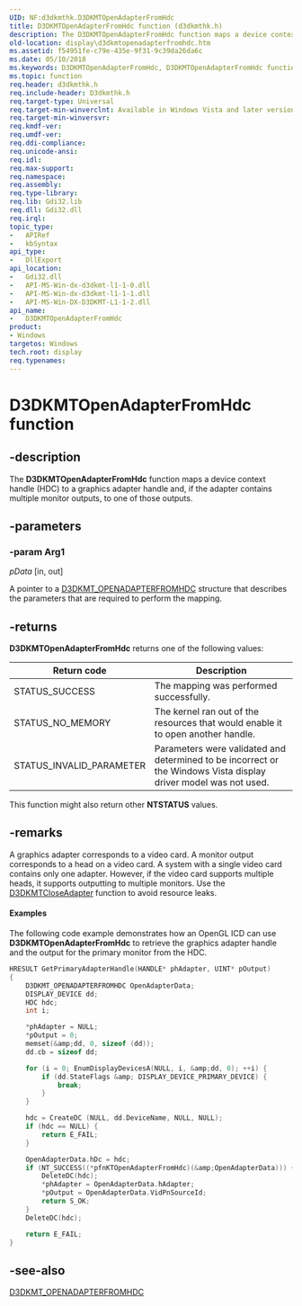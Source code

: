 ```yaml
---
UID: NF:d3dkmthk.D3DKMTOpenAdapterFromHdc
title: D3DKMTOpenAdapterFromHdc function (d3dkmthk.h)
description: The D3DKMTOpenAdapterFromHdc function maps a device context handle (HDC) to a graphics adapter handle and, if the adapter contains multiple monitor outputs, to one of those outputs.
old-location: display\d3dkmtopenadapterfromhdc.htm
ms.assetid: f54951fe-c79e-435e-9f31-9c39da26da6c
ms.date: 05/10/2018
ms.keywords: D3DKMTOpenAdapterFromHdc, D3DKMTOpenAdapterFromHdc function [Display Devices], OpenGL_Functions_f12cc225-0315-4dfa-ae28-52657ea0f030.xml, d3dkmthk/D3DKMTOpenAdapterFromHdc, display.d3dkmtopenadapterfromhdc
ms.topic: function
req.header: d3dkmthk.h
req.include-header: D3dkmthk.h
req.target-type: Universal
req.target-min-winverclnt: Available in Windows Vista and later versions of the Windows operating systems.
req.target-min-winversvr: 
req.kmdf-ver: 
req.umdf-ver: 
req.ddi-compliance: 
req.unicode-ansi: 
req.idl: 
req.max-support: 
req.namespace: 
req.assembly: 
req.type-library: 
req.lib: Gdi32.lib
req.dll: Gdi32.dll
req.irql: 
topic_type:
-	APIRef
-	kbSyntax
api_type:
-	DllExport
api_location:
-	Gdi32.dll
-	API-MS-Win-dx-d3dkmt-l1-1-0.dll
-	API-MS-Win-dx-d3dkmt-l1-1-1.dll
-	API-MS-Win-DX-D3DKMT-L1-1-2.dll
api_name:
-	D3DKMTOpenAdapterFromHdc
product:
- Windows
targetos: Windows
tech.root: display
req.typenames: 
---
```


# D3DKMTOpenAdapterFromHdc function


## -description


The <b>D3DKMTOpenAdapterFromHdc</b> function maps a device context handle (HDC) to a graphics adapter handle and, if the adapter contains multiple monitor outputs, to one of those outputs.


## -parameters




### -param Arg1






*pData* [in, out]

A pointer to a <a href="https://msdn.microsoft.com/library/windows/hardware/ff548121">D3DKMT_OPENADAPTERFROMHDC</a> structure that describes the parameters that are required to perform the mapping.


## -returns



<b>D3DKMTOpenAdapterFromHdc</b> returns one of the following values:

|Return code|Description|
|--- |--- |
|STATUS_SUCCESS|The mapping was performed successfully.|
|STATUS_NO_MEMORY|The kernel ran out of the resources that would enable it to open another handle.|
|STATUS_INVALID_PARAMETER|Parameters were validated and determined to be incorrect or the Windows Vista display driver model was not used.|

This function might also return other <b>NTSTATUS</b> values.

## -remarks

A graphics adapter corresponds to a video card. A monitor output corresponds to a head on a video card. A system with a single video card contains only one adapter. However, if the video card supports multiple heads, it supports outputting to multiple monitors.
Use the [D3DKMTCloseAdapter](nf-d3dkmthk-d3dkmtcloseadapter) function to avoid resource leaks.

#### Examples

The following code example demonstrates how an OpenGL ICD can use <b>D3DKMTOpenAdapterFromHdc</b> to retrieve the graphics adapter handle and the output for the primary monitor from the HDC.

```cpp
HRESULT GetPrimaryAdapterHandle(HANDLE* phAdapter, UINT* pOutput)
{
    D3DKMT_OPENADAPTERFROMHDC OpenAdapterData;
    DISPLAY_DEVICE dd;
    HDC hdc;
    int i;

    *phAdapter = NULL;
    *pOutput = 0;
    memset(&amp;dd, 0, sizeof (dd));
    dd.cb = sizeof dd;

    for (i = 0; EnumDisplayDevicesA(NULL, i, &amp;dd, 0); ++i) {
        if (dd.StateFlags &amp; DISPLAY_DEVICE_PRIMARY_DEVICE) {
            break;
        }
    }

    hdc = CreateDC (NULL, dd.DeviceName, NULL, NULL);
    if (hdc == NULL) {
        return E_FAIL;
    }

    OpenAdapterData.hDc = hdc;
    if (NT_SUCCESS((*pfnKTOpenAdapterFromHdc)(&amp;OpenAdapterData))) {
        DeleteDC(hdc);
        *phAdapter = OpenAdapterData.hAdapter;
        *pOutput = OpenAdapterData.VidPnSourceId;
        return S_OK;
    }
    DeleteDC(hdc);

    return E_FAIL;
}
```

## -see-also

<a href="https://msdn.microsoft.com/library/windows/hardware/ff548121">D3DKMT_OPENADAPTERFROMHDC</a>
 
